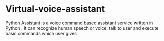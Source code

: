 # Virtual-voice-assistant
Python Assistant is a voice command based assistant service written in Python . It can recognize human speech or voice, talk to user and execute basic commands which user gives
